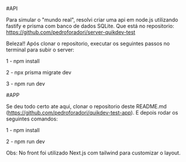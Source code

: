 #API

Para simular o "mundo real", resolvi criar uma api em node.js utilizando fastify e prisma com banco de dados SQLite. Que está no repositorio: https://github.com/pedroforadori/server-quikdev-test

Beleza!!
Após clonar o repositorio, executar os seguintes passos no terminal para subir o server:

1 - npm install

2 - npx prisma migrate dev

3 - npm run dev

#APP

Se deu todo certo ate aqui, clonar o repositorio deste README.md (https://github.com/pedroforadori/quikdev-test-app). E depois rodar os seguintes comandos: 

1 - npm install

2 - npm run dev

Obs: No front foi utilizado Next.js com tailwind para customizar o layout.
